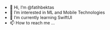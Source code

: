 - 👋 Hi, I’m @fatihbektas
- 👀 I’m interested in ML and Mobile Technologies
- 🌱 I’m currently learning SwiftUI
- 📫 How to reach me ...

<!---
fatihbektas/fatihbektas is a ✨ special ✨ repository because its `README.md` (this file) appears on your GitHub profile.
You can click the Preview link to take a look at your changes.
--->
